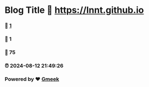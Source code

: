 # Blog Title :link: https://lnnt.github.io 
### :page_facing_up: [1](https://lnnt.github.io/tag.html) 
### :speech_balloon: 1 
### :hibiscus: 75 
### :alarm_clock: 2024-08-12 21:49:26 
### Powered by :heart: [Gmeek](https://github.com/Meekdai/Gmeek)
